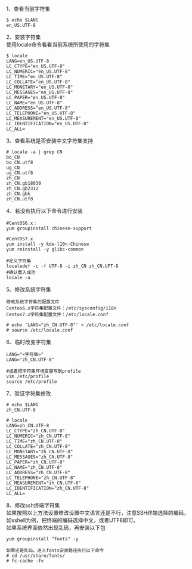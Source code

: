 1、查看当前字符集  
```
$ echo $LANG
en_US.UTF-8
```  

2、安装字符集  
使用locale命令看看当前系统所使用的字符集  
```
$ locale
LANG=en_US.UTF-8
LC_CTYPE="en_US.UTF-8"
LC_NUMERIC="en_US.UTF-8"
LC_TIME="en_US.UTF-8"
LC_COLLATE="en_US.UTF-8"
LC_MONETARY="en_US.UTF-8"
LC_MESSAGES="en_US.UTF-8"
LC_PAPER="en_US.UTF-8"
LC_NAME="en_US.UTF-8"
LC_ADDRESS="en_US.UTF-8"
LC_TELEPHONE="en_US.UTF-8"
LC_MEASUREMENT="en_US.UTF-8"
LC_IDENTIFICATION="en_US.UTF-8"
LC_ALL=
```  

3、查看系统是否安装中文字符集支持  
```
# locale -a | grep CN
bo_CN
bo_CN.utf8
ug_CN
ug_CN.utf8
zh_CN
zh_CN.gb18030
zh_CN.gb2312
zh_CN.gbk
zh_CN.utf8
```  

4、若没有执行以下命令进行安装  
```
#CentOS6.x：
yum groupinstall chinese-support

#CentOS7.x
yum install -y kde-l10n-Chinese
yum reinstall -y glibc-common

#定义字符集
localedef -c -f UTF-8 -i zh_CN zh_CN.UFT-8
#确认载入成功
locale -a
```  

5、修改系统字符集  
```
修改系统字符集的配置文件
Centos6.x字符集配置文件：/etc/sysconfig/i18n
Centos7.x字符集配置文件：/etc/locale.conf

# echo 'LANG="zh_CN.UTF-8"' > /etc/locale.conf
# source /etc/locale.conf
```  

6、临时改变字符集  
```
LANG="<字符集>"
LANG="zh_CN.UTF-8"

#或者把字符集环境变量写到profile
vim /etc/profile
source /etc/profile
```  

7、验证字符集修改  
```
# echo $LANG
zh_CN.UTF-8

# locale
LANG=zh_CN.UTF-8
LC_CTYPE="zh_CN.UTF-8"
LC_NUMERIC="zh_CN.UTF-8"
LC_TIME="zh_CN.UTF-8"
LC_COLLATE="zh_CN.UTF-8"
LC_MONETARY="zh_CN.UTF-8"
LC_MESSAGES="zh_CN.UTF-8"
LC_PAPER="zh_CN.UTF-8"
LC_NAME="zh_CN.UTF-8"
LC_ADDRESS="zh_CN.UTF-8"
LC_TELEPHONE="zh_CN.UTF-8"
LC_MEASUREMENT="zh_CN.UTF-8"
LC_IDENTIFICATION="zh_CN.UTF-8"
LC_ALL=
```  

8、修改ssh终端字符集  
如果按照以上方法设置修改设置中文语言还是不行，注意SSH终端选择的编码，如xshell为例，把终端的编码选择中文，或者UTF8即可。  
如果系统界面依然出现乱码，再安装以下包   
```
yum groupinstall "fonts" -y

如果还是乱码，进入fonts安装路径执行以下命令
# cd /usr/share/fonts/
# fc-cache -fv
```  
